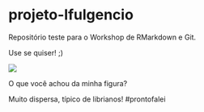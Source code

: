 # projeto-lfulgencio

Repositório teste para o Workshop de RMarkdown e Git.

Use se quiser! ;)

![](https://encrypted-tbn0.gstatic.com/images?q=tbn:ANd9GcR7XFe-M5DrOa7sT3zJV-uMNSvMdMP_cWXnkz8orv1EihpaR5T1SQ)

O que você achou da minha figura?


Muito dispersa, típico de librianos! #prontofalei
